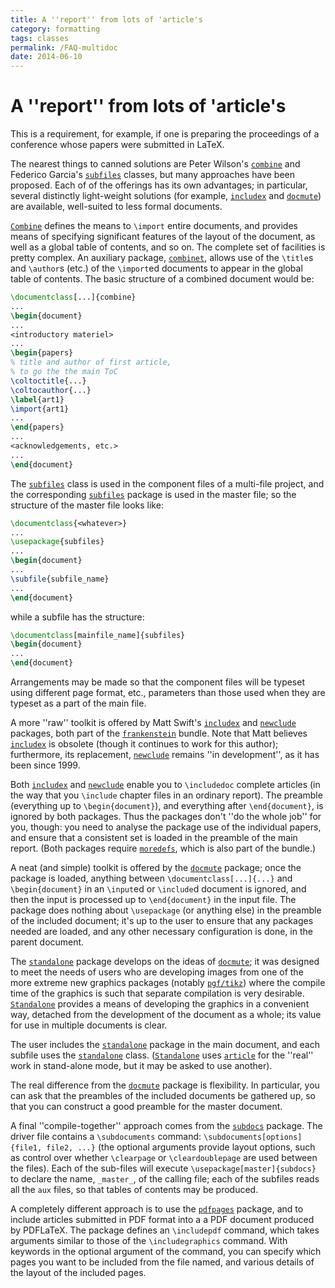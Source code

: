 ```yaml
---
title: A ''report'' from lots of 'article's
category: formatting
tags: classes
permalink: /FAQ-multidoc
date: 2014-06-10
---
```


# A ''report'' from lots of 'article's

This is a requirement, for example, if one is preparing the
proceedings of a conference whose papers were submitted in LaTeX.

The nearest things to canned solutions are Peter Wilson's
[`combine`](https://ctan.org/pkg/combine) and Federico Garcia's [`subfiles`](https://ctan.org/pkg/subfiles) classes, but
many approaches have been proposed.  Each of of the offerings has its
own advantages; in particular, several distinctly light-weight
solutions (for example, [`includex`](https://ctan.org/pkg/includex) and [`docmute`](https://ctan.org/pkg/docmute)) are
available, well-suited to less formal documents.

[`Combine`](https://ctan.org/pkg/Combine) defines the means to `\import` entire documents,
and provides means of specifying significant features of the layout of
the document, as well as a global table of contents, and so on.  The
complete set of facilities is pretty complex.  An auxiliary package,
[`combinet`](https://ctan.org/pkg/combine), allows use of the `\title`s and `\author`s
(etc.) of the `\import`ed documents to appear in the global table
of contents.  The basic structure of a combined document would be:
```latex
\documentclass[...]{combine}
...
\begin{document}
...
<introductory materiel>
...
\begin{papers}
% title and author of first article,
% to go the the main ToC
\coltoctitle{...}
\coltocauthor{...}
\label{art1}
\import{art1}
...
\end{papers}
...
<acknowledgements, etc.>
...
\end{document}
```

The [`subfiles`](https://ctan.org/pkg/subfiles) class is used in the component files of a multi-file
project, and the corresponding [`subfiles`](https://ctan.org/pkg/subfiles) package is used in the
master file; so the structure of the master file looks like:
```latex
\documentclass{<whatever>}
...
\usepackage{subfiles}
...
\begin{document}
...
\subfile{subfile_name}
...
\end{document}
```
while a subfile has the structure:
```latex
\documentclass[mainfile_name]{subfiles}
\begin{document}
...
\end{document}
```
Arrangements may be made so that the component files will
be typeset using different page format, etc., parameters than those
used when they are typeset as a part of the main file.

A more ''raw'' toolkit is offered by Matt Swift's [`includex`](https://ctan.org/pkg/includex) and
[`newclude`](https://ctan.org/pkg/newclude) packages, both part of the [`frankenstein`](https://ctan.org/pkg/frankenstein)
bundle.  Note that Matt believes [`includex`](https://ctan.org/pkg/includex) is obsolete
(though it continues to work for this author); furthermore, its
replacement, [`newclude`](https://ctan.org/pkg/newclude) remains ''in development'', as it has
been since 1999.

Both [`includex`](https://ctan.org/pkg/includex) and [`newclude`](https://ctan.org/pkg/newclude) enable you to
`\includedoc` complete articles (in the way that you
`\include` chapter files in an ordinary report).  The preamble
(everything up to `\begin{document}`), and everything after
`\end{document}`, is ignored by both packages.  Thus the
packages don't ''do the whole job'' for you, though: you need to
analyse the package use of the individual papers, and ensure that a
consistent set is loaded in the preamble of the main report.  (Both
packages require [`moredefs`](https://ctan.org/pkg/moredefs), which is also part of the
bundle.)

A neat (and simple) toolkit is offered by the
[`docmute`](https://ctan.org/pkg/docmute) package; once the package is loaded, anything
between `\documentclass[...]{...}` and
`\begin{document}` in an `\input`ed or `\include`d
document is ignored, and then the input is processed up to
`\end{document}` in the input file.  The package does nothing
about `\usepackage` (or anything else) in the preamble of the
included document; it's up to the user to ensure that any packages
needed are loaded, and any other necessary configuration is done, in
the parent document.

The [`standalone`](https://ctan.org/pkg/standalone) package develops on the ideas of
[`docmute`](https://ctan.org/pkg/docmute); it was designed to meet the needs of users who are
developing images from one of the more extreme new graphics packages
(notably [`pgf/tikz`](https://ctan.org/pkg/pgf/tikz)) where the compile time of the graphics is
such that separate compilation is very desirable.
[`Standalone`](https://ctan.org/pkg/Standalone) provides a means of developing the graphics in a
convenient way, detached from the development of the document as a
whole; its value for use in multiple documents is clear.

The user includes the [`standalone`](https://ctan.org/pkg/standalone) package in the main
document, and each subfile uses the [`standalone`](https://ctan.org/pkg/standalone) class.
([`Standalone`](https://ctan.org/pkg/Standalone) uses [`article`](https://ctan.org/pkg/article) for the ''real'' work in
stand-alone mode, but it may be asked to use another).

The real difference from the [`docmute`](https://ctan.org/pkg/docmute) package is
flexibility.  In particular, you can ask that the preambles of the
included documents be gathered up, so that you can construct a good
preamble for the master document.

A final ''compile-together'' approach comes from the [`subdocs`](https://ctan.org/pkg/subdocs)
package.  The driver file contains a `\subdocuments` command:
`\subdocuments[options]{file1, file2, ...}`
(the optional arguments provide layout options, such as control over
whether `\clearpage` or `\cleardoublepage` are used between the
files).  Each of the sub-files will execute
  `\usepackage[master]{subdocs}`
to declare the name, `_master_`, of the calling file;
each of the subfiles reads all the `aux` files, so that
tables of contents may be produced.

A completely different approach is to use the [`pdfpages`](https://ctan.org/pkg/pdfpages)
package, and to include articles submitted in PDF format into a
a PDF document produced by PDFLaTeX.  The package
defines an `\includepdf` command, which takes arguments similar to
those of the `\includegraphics` command.  With keywords in the
optional argument of the command, you can specify which pages you want
to be included from the file named, and various details of the layout
of the included pages.

